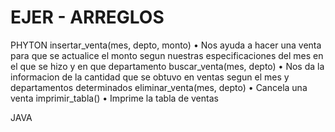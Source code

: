 # EJER - ARREGLOS
PHYTON
insertar_venta(mes, depto, monto)
•	Nos ayuda a hacer una venta para que se actualice el monto segun nuestras especificaciones del mes en el que se hizo y en que departamento
buscar_venta(mes, depto)
•	Nos da la informacion de la cantidad que se obtuvo en ventas segun el mes y departamentos determinados
eliminar_venta(mes, depto)
•	Cancela una venta
imprimir_tabla()
•	Imprime la tabla de ventas

JAVA
